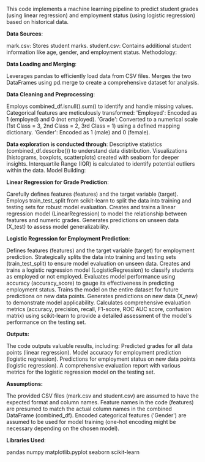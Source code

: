 This code implements a machine learning pipeline to predict student grades (using linear regression) and employment status (using logistic regression) based on historical data.

**Data Sources**:

mark.csv: Stores student marks.
student.csv: Contains additional student information like age, gender, and employment status.
Methodology:

**Data Loading and Merging**:

Leverages pandas to efficiently load data from CSV files.
Merges the two DataFrames using pd.merge to create a comprehensive dataset for analysis.

**Data Cleaning and Preprocessing**:

Employs combined_df.isnull().sum() to identify and handle missing values.
Categorical features are meticulously transformed:
'Employed': Encoded as 1 (employed) and 0 (not employed).
'Grade': Converted to a numerical scale (1st Class = 3, 2nd Class = 2, 3rd Class = 1) using a defined mapping dictionary.
'Gender': Encoded as 1 (male) and 0 (female).

**Data exploration is conducted through**:
Descriptive statistics (combined_df.describe()) to understand data distribution.
Visualizations (histograms, boxplots, scatterplots) created with seaborn for deeper insights.
Interquartile Range (IQR) is calculated to identify potential outliers within the data.
Model Building:

**Linear Regression for Grade Prediction**:

Carefully defines features (features) and the target variable (target).
Employs train_test_split from scikit-learn to split the data into training and testing sets for robust model evaluation.
Creates and trains a linear regression model (LinearRegression) to model the relationship between features and numeric grades.
Generates predictions on unseen data (X_test) to assess model generalizability.

**Logistic Regression for Employment Prediction**:

Defines features (features) and the target variable (target) for employment prediction.
Strategically splits the data into training and testing sets (train_test_split) to ensure model evaluation on unseen data.
Creates and trains a logistic regression model (LogisticRegression) to classify students as employed or not employed.
Evaluates model performance using accuracy (accuracy_score) to gauge its effectiveness in predicting employment status.
Trains the model on the entire dataset for future predictions on new data points.
Generates predictions on new data (X_new) to demonstrate model applicability.
Calculates comprehensive evaluation metrics (accuracy, precision, recall, F1-score, ROC AUC score, confusion matrix) using scikit-learn to provide a detailed assessment of the model's performance on the testing set.

**Outputs:**

The code outputs valuable results, including:
Predicted grades for all data points (linear regression).
Model accuracy for employment prediction (logistic regression).
Predictions for employment status on new data points (logistic regression).
A comprehensive evaluation report with various metrics for the logistic regression model on the testing set.

**Assumptions:**

The provided CSV files (mark.csv and student.csv) are assumed to have the expected format and column names.
Feature names in the code (features) are presumed to match the actual column names in the combined DataFrame (combined_df).
Encoded categorical features ('Gender') are assumed to be used for model training (one-hot encoding might be necessary depending on the chosen model).

**Libraries Used**:

pandas
numpy
matplotlib.pyplot
seaborn
scikit-learn
